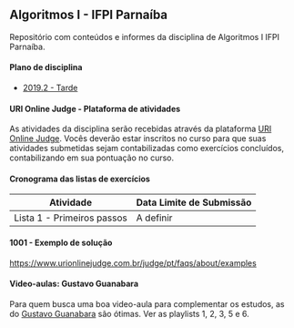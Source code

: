 ## Algoritmos I - IFPI Parnaíba

Repositório com conteúdos e informes da disciplina de Algoritmos I IFPI Parnaíba.

#### Plano de disciplina

* [2019.2 - Tarde](/planos/2019.2.pdf)

#### URI Online Judge - Plataforma de atividades

As atividades da disciplina serão recebidas através da plataforma [URI Online Judge](https://www.urionlinejudge.com.br/). Vocês deverão estar inscritos no curso para que suas atividades submetidas sejam contabilizadas como exercícios concluídos, contabilizando em sua pontuação no curso.

#### Cronograma das listas de exercícios

Atividade                  | Data Limite de Submissão
-------------------------- | ------------------------
Lista 1 - Primeiros passos | A definir

#### 1001 - Exemplo de solução

https://www.urionlinejudge.com.br/judge/pt/faqs/about/examples

#### Video-aulas: Gustavo Guanabara

Para quem busca uma boa video-aula para complementar os estudos, as do [Gustavo Guanabara](https://www.youtube.com/playlist?list=PLHz_AreHm4dlsK3Nr9GVvXCbpQyHQl1o1) são ótimas. Ver as playlists 1, 2, 3, 5 e 6.
